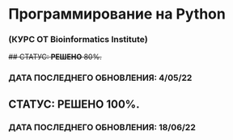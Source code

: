 # Программирование на Python
### (КУРС ОТ Bioinformatics Institute)
 
~~## СТАТУС: **РЕШЕНО** 80%.~~
### ДАТА ПОСЛЕДНЕГО ОБНОВЛЕНИЯ: 4/05/22

## СТАТУС: **РЕШЕНО** 100%.
### ДАТА ПОСЛЕДНЕГО ОБНОВЛЕНИЯ: 18/06/22
